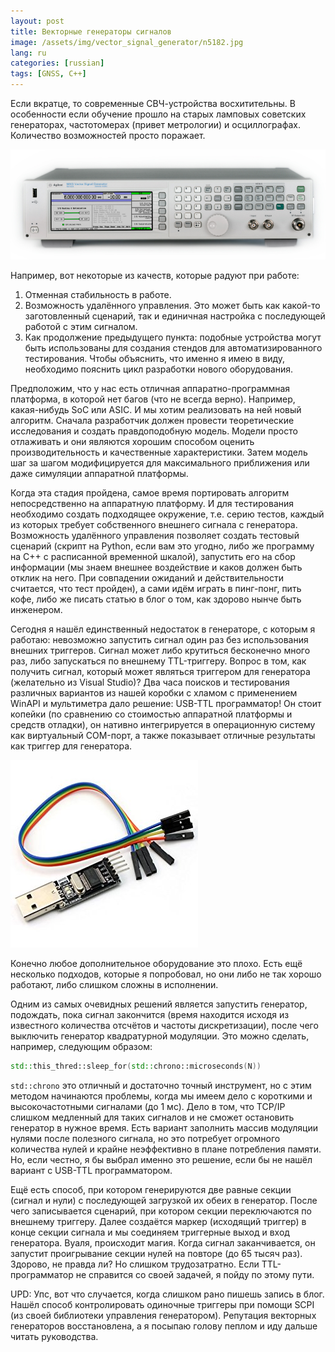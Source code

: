 ```yaml
---
layout: post
title: Векторные генераторы сигналов
image: /assets/img/vector_signal_generator/n5182.jpg
lang: ru
categories: [russian]
tags: [GNSS, C++]
---
```


Если вкратце, то современные СВЧ-устройства восхитительны. В особенности если обучение прошло на старых ламповых советских генераторах, частотомерах (привет метрологии) и осциллографах. Количество возможностей просто поражает.

![Keysight N5182A](/assets/img/vector_signal_generator/n5182.jpg)

Например, вот некоторые из качеств, которые радуют при работе:

1. Отменная стабильность в работе. 
2. Возможность удалённого управления. Это может быть как какой-то заготовленный сценарий, так и единичная настройка с последующей работой с этим сигналом.
3. Как продолжение предыдущего пункта: подобные устройства могут быть использованы для создания стендов для автоматизированного тестирования. Чтобы объяснить, что именно я имею в виду, необходимо пояснить цикл разработки нового оборудования.

Предположим, что у нас есть отличная аппаратно-программная платформа, в которой нет багов (что не всегда верно). Например, какая-нибудь SoC или ASIC. И мы хотим реализовать на ней новый алгоритм. Сначала разработчик должен провести теоретические исследования и создать правдоподобную модель. Модели просто отлаживать и они являются хорошим способом оценить производительность и качественные характеристики. Затем модель шаг за шагом модифицируется для максимального приближения или даже симуляции аппаратной платформы.

Когда эта стадия пройдена, самое время портировать алгоритм непосредственно на аппаратную платформу. И для тестирования необходимо создать подходящее окружение, т.е. серию тестов, каждый из которых требует собственного внешнего сигнала с генератора. Возможность удалённого управления позволяет создать тестовый сценарий (скрипт на Python, если вам это угодно, либо же программу на C++ с расписанной временной шкалой), запустить его на сбор информации (мы знаем внешнее воздействие и каков должен быть отклик на него. При совпадении ожиданий и действительности считается, что тест пройден), а сами идём играть в пинг-понг, пить кофе, либо же писать статью в блог о том, как здорово нынче быть инженером.

Сегодня я нашёл единственный недостаток в генераторе, с которым я работаю: невозможно запустить сигнал один раз без использования внешних триггеров. Сигнал может либо крутиться бесконечно много раз, либо запускаться по внешнему TTL-триггеру. Вопрос в том, как получить сигнал, который может являться триггером для генератора (желательно из Visual Studio)? Два часа поисков и тестирования различных вариантов из нашей коробки с хламом с применением WinAPI и мультиметра дало решение: USB-TTL программатор! Он стоит копейки (по сравнению со стоимостью аппаратной платформы и средств отладки), он нативно интегрируется в операционную систему как виртуальный COM-порт, а также показывает отличные результаты как триггер для генератора.

![USB TTL](/assets/img/vector_signal_generator/usb_ttl.jpg)

Конечно любое дополнительное оборудование это плохо. Есть ещё несколько подходов, которые я попробовал, но они либо не так хорошо работают, либо слишком сложны в исполнении.

Одним из самых очевидных решений является запустить генератор, подождать, пока сигнал закончится (время находится исходя из известного количества отсчётов и частоты дискретизации), после чего выключить генератор квадратурной модуляции. Это можно сделать, например, следующим образом:

```cpp
std::this_thred::sleep_for(std::chrono::microseconds(N))  
```

```std::chrono``` это отличный и достаточно точный инструмент, но с этим методом начинаются проблемы, когда мы имеем дело с короткими и высокочастотными сигналами (до 1 мс). Дело в том, что TCP/IP слишком медленный для таких сигналов и не сможет остановить генератор в нужное время. Есть вариант заполнить массив модуляции нулями после полезного сигнала, но это потребует огромного количества нулей и крайне неэффективно в плане потребления памяти. Но, если честно, я бы выбрал именно это решение, если бы не нашёл вариант с USB-TTL программатором.

Ещё есть способ, при котором генерируются две равные секции (сигнал и нули) с последующей загрузкой их обеих в генератор. После чего записывается сценарий, при котором секции переключаются по внешнему триггеру. Далее создаётся маркер (исходящий триггер) в конце секции сигнала и мы соединяем триггерные выход и вход генератора. Вуаля, происходит магия. Когда сигнал заканчивается, он запустит проигрывание секции нулей на повторе (до 65 тысяч раз). Здорово, не правда ли? Но слишком трудозатратно. Если TTL-программатор не справится со своей задачей, я пойду по этому пути.

UPD: Упс, вот что случается, когда слишком рано пишешь запись в блог. Нашёл способ контролировать одиночные триггеры при помощи SCPI (из своей библиотеки управления генератором). Репутация векторных генераторов восстановлена, а я посыпаю голову пеплом и иду дальше читать руководства.
